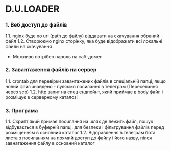 # D.U.LOADER

### 1. Веб доступ до файлів
1.1. nginx буде по url (path до файлу) віддавати на скачування обраний файл
1.2. Створюємо nginx сторінку, яка буде відображати всі локальні файли на скачування

- Можливо потрібен пароль на саб-домен

### 2. Завантаження файлів на сервер
1.1. crontab для перевірки завантажених файлів в спеціальній папці, якщо новий файл знайдено - пуляємо посилання в телеграм (Переселання через scp)
1.2. http запит на спец ендпойнт, який приймає в body файл і розміщує в серверному каталозі


### 3. Програма
1.1. Скрипт який примає посилання на шлях де лежить файл, пошук відбувається в буферній папці, для безпеки і фільтрування файлів перед розміщенням в основний каталог
1.2. Відправлення в телеграм бота листа з посиланням на прямий доступ до файлу і його назву, пілся завнатаження файлу в основний каталог